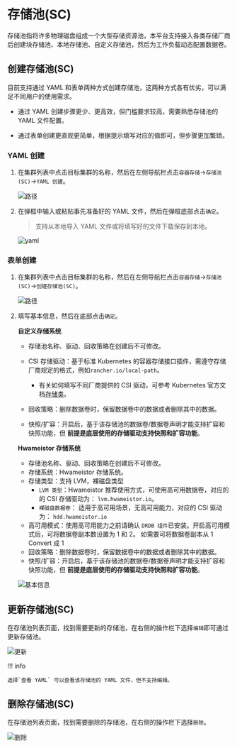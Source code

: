 # 存储池(SC)

存储池指将许多物理磁盘组成一个大型存储资源池，本平台支持接入各类存储厂商后创建块存储池、本地存储池、自定义存储池，然后为工作负载动态配置数据卷。

## 创建存储池(SC)

目前支持通过 YAML 和表单两种方式创建存储池，这两种方式各有优劣，可以满足不同用户的使用需求。

- 通过 YAML 创建步骤更少、更高效，但门槛要求较高，需要熟悉存储池的 YAML 文件配置。

- 通过表单创建更直观更简单，根据提示填写对应的值即可，但步骤更加繁琐。

### YAML 创建

1. 在集群列表中点击目标集群的名称，然后在左侧导航栏点击`容器存储`->`存储池(SC)`->`YAML 创建`。

    ![路径](https://docs.daocloud.io/daocloud-docs-images/docs/kpanda/images/sc01.png)

2. 在弹框中输入或粘贴事先准备好的 YAML 文件，然后在弹框底部点击`确定`。

    > 支持从本地导入 YAML 文件或将填写好的文件下载保存到本地。

    ![yaml](https://docs.daocloud.io/daocloud-docs-images/docs/kpanda/images/sc02.png)

### 表单创建

1. 在集群列表中点击目标集群的名称，然后在左侧导航栏点击`容器存储`->`存储池(SC)`->`创建存储池(SC)`。

    ![路径](https://docs.daocloud.io/daocloud-docs-images/docs/kpanda/images/sc03.png)

2. 填写基本信息，然后在底部点击`确定`。

    **自定义存储系统**

    - 存储池名称、驱动、回收策略在创建后不可修改。
    - CSI 存储驱动：基于标准 Kubernetes 的容器存储接口插件，需遵守存储厂商规定的格式，例如`rancher.io/local-path`。

        - 有关如何填写不同厂商提供的 CSI 驱动，可参考 Kubernetes 官方文档[存储类](https://kubernetes.io/zh-cn/docs/concepts/storage/storage-classes/#provisioner)。
    - 回收策略：删除数据卷时，保留数据卷中的数据或者删除其中的数据。
    - 快照/扩容：开启后，基于该存储池的数据卷/数据卷声明才能支持扩容和快照功能，但 **前提是底层使用的存储驱动支持快照和扩容功能**。

    **Hwameistor 存储系统**

    - 存储池名称、驱动、回收策略在创建后不可修改。
    - 存储系统：Hwameistor 存储系统。
    - 存储类型：支持 LVM，裸磁盘类型
      - `LVM 类型`：Hwameistor 推荐使用方式，可使用高可用数据卷，对应的的 CSI 存储驱动为： `lvm.hwameistor.io`。
      - `裸磁盘数据卷`： 适用于高可用场景，无高可用能力，对应的 CSI 驱动为： `hdd.hwameistor.io`
    - 高可用模式：使用高可用能力之前请确认 `DRDB 组件`已安装。开启高可用模式后，可将数据卷副本数设置为 1 和 2。 如需要可将数据卷副本从 1 Convert 成 1
    - 回收策略：删除数据卷时，保留数据卷中的数据或者删除其中的数据。
    - 快照/扩容：开启后，基于该存储池的数据卷/数据卷声明才能支持扩容和快照功能，但 **前提是底层使用的存储驱动支持快照和扩容功能**。

    ![基本信息](https://docs.daocloud.io/daocloud-docs-images/docs/kpanda/images/sc04.jpg)

## 更新存储池(SC)

在存储池列表页面，找到需要更新的存储池，在右侧的操作栏下选择`编辑`即可通过更新存储池。

![更新](https://docs.daocloud.io/daocloud-docs-images/docs/kpanda/images/sc05.png)

!!! info

    选择`查看 YAML` 可以查看该存储池的 YAML 文件，但不支持编辑。

## 删除存储池(SC)

在存储池列表页面，找到需要删除的存储池，在右侧的操作栏下选择`删除`。

![删除](https://docs.daocloud.io/daocloud-docs-images/docs/kpanda/images/sc06.png)
